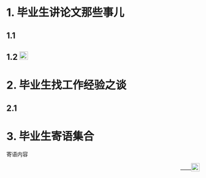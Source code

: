 # 1. 毕业生讲论文那些事儿

## 1.1

## 1.2 <a href="./xd.html" target="_blank"><img src="https://avatars.githubusercontent.com/u/8464332?v=4" width="22" /></a>


# 2. 毕业生找工作经验之谈

## 2.1 

# 3. 毕业生寄语集合

寄语内容     
<p align="right">——<a href="主页链接" target="_blank"><img src="头像链接" width="22" /></a></p>

